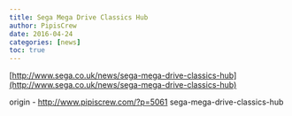 ```yaml
---
title: Sega Mega Drive Classics Hub
author: PipisCrew
date: 2016-04-24
categories: [news]
toc: true
---
```


[http://www.sega.co.uk/news/sega-mega-drive-classics-hub](http://www.sega.co.uk/news/sega-mega-drive-classics-hub)

origin - http://www.pipiscrew.com/?p=5061 sega-mega-drive-classics-hub